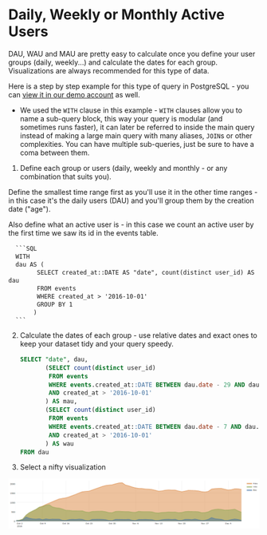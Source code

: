 # Daily, Weekly or Monthly Active Users

DAU, WAU and MAU are pretty easy to calculate once you define your user groups (daily, weekly...) and calculate the dates for each group. Visualizations are always recommended for this type of data.

Here is a step by step example for this type of query in PostgreSQL - you can [view it in our demo account](http://demo.redash.io/queries/3231/source#4315) as well.

  * We used the `WITH` clause in this example - `WITH` clauses allow you to name a sub-query block, this way your query is modular (and sometimes runs faster), it can later be referred to inside the main query instead of making a large main query with many aliases, `JOIN`s  or other complexities. You can have multiple sub-queries, just be sure to have a coma between them.

1. Define each group or users (daily, weekly and monthly - or any combination that suits you).

  Define the smallest time range first as you'll use it in the other time ranges - in this case it's the daily users (DAU) and you'll group them by the creation date ("age").

  Also define what an active user is - in this case we count an active user by the first time we saw its id in the events table.

      ```SQL
      WITH
      dau AS (
            SELECT created_at::DATE AS "date", count(distinct user_id) AS dau
            FROM events
            WHERE created_at > '2016-10-01'
            GROUP BY 1
           )
      ```

2. Calculate the dates of each group - use relative dates and exact ones to keep your dataset tidy and your query speedy.

      ```SQL
      SELECT "date", dau,
             (SELECT count(distinct user_id)
              FROM events
              WHERE events.created_at::DATE BETWEEN dau.date - 29 AND dau.date
              AND created_at > '2016-10-01'
             ) AS mau,
             (SELECT count(distinct user_id)
              FROM events
              WHERE events.created_at::DATE BETWEEN dau.date - 7 AND dau.date
              AND created_at > '2016-10-01'
             ) AS wau
      FROM dau
      ```

3. Select a nifty visualization

![](../assets/visualization_examples/dau_wau_mau.png)
